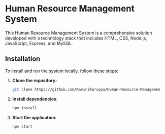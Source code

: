 # Human Resource Management System

This Human Resource Management System is a comprehensive solution developed with a technology stack that includes HTML, CSS, Node.js, JavaScript, Express, and MySQL. 

## Installation

To install and run the system locally, follow these steps:

1. **Clone the repository:**
   ```bash
   git clone https://github.com/RaviniKuruppu/Human-Resource-Management-System.git
2. **Install dependencies:**
   ```bash
   npm install
3. **Start the application:**
   ```bash
   npm start

 
